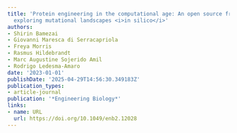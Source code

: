 ```yaml
---
title: 'Protein engineering in the computational age: An open source framework for
  exploring mutational landscapes <i>in silico</i>'
authors:
- Shirin Bamezai
- Giovanni Maresca di Serracapriola
- Freya Morris
- Rasmus Hildebrandt
- Marc Augustine Sojerido Amil
- Rodrigo Ledesma‐Amaro
date: '2023-01-01'
publishDate: '2025-04-29T14:56:30.349183Z'
publication_types:
- article-journal
publication: '*Engineering Biology*'
links:
- name: URL
  url: https://doi.org/10.1049/enb2.12028
---
```

